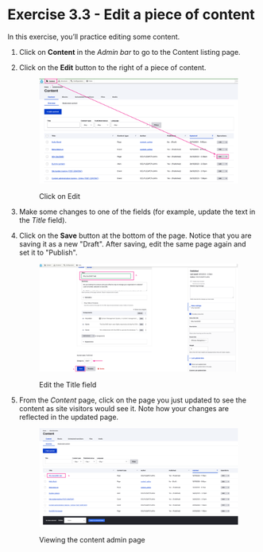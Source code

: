 # Exercise 3.3 - Edit a piece of content

In this exercise, you’ll practice editing some content.

1. Click on **Content** in the _Admin bar_ to go to the Content listing page.
2.  Click on the **Edit** button to the right of a piece of content.

    <figure><img src="../.gitbook/assets/image.png" alt=""><figcaption><p>Click on Edit</p></figcaption></figure>
3. Make some changes to one of the fields (for example, update the text in the _Title_ field).
4.  Click on the **Save** button at the bottom of the page. Notice that you are saving it as a new "Draft". After saving, edit the same page again and set it to "Publish".

    <figure><img src="../.gitbook/assets/image (1).png" alt=""><figcaption><p>Edit the Title field</p></figcaption></figure>
5.  From the _Content_ page, click on the page you just updated to see the content as site visitors would see it. Note how your changes are reflected in the updated page.

    <figure><img src="../.gitbook/assets/image (2).png" alt=""><figcaption><p>Viewing the content admin page</p></figcaption></figure>
